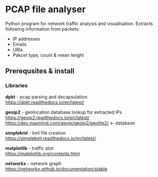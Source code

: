 # PCAP file analyser
Python program for network traffic analysis and visualisation. Extracts following information from packets:
- IP addresses 
- Emails
- URIs
- Pakcet type, count & mean lenght

## Prerequsites & install
### Libraries
**dpkt** - pcap parsing and decapsulation\
https://dpkt.readthedocs.io/en/latest/

**geoip2** - geolocation database lookup for extracted IPs\
https://geoip2.readthedocs.io/en/latest/
\
https://dev.maxmind.com/geoip/geoip2/geolite2/ <- database

**simplekml** - kml file creation\
https://simplekml.readthedocs.io/en/latest/

**matplotlib** - traffic plot\
https://matplotlib.org/contents.html

**networkx** - network graph\
https://networkx.github.io/documentation/stable
